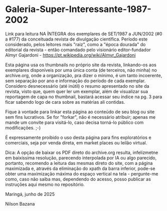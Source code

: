 # Galeria-Super-Interessante-1987-2002
Link para leitura NA ÍNTEGRA dos exemplares de SET/1987 a JUN/2002 (#0 a #177) da conceituada revista de divulgação científica.
Período este considerado, pelos leitores mais "raiz", como a "época dourada" do editorial da revista - então comandado pelo visionário
editor-fundador Almyr Gajardoni - https://pt.wikipedia.org/wiki/Almyr_Gajardoni

Esta página usa os thumbnails no próprio site da revista, linkando-os aos exemplares disponíveis por uma única conta (de terceiros, não minha)
no archive.org, onde a organização, pra dizer o mínimo, é um tanto incoerente, sem separação por ano e informação do período de cada exemplar.
Considero desnecessário (até inútil) o resumo apresentado no site da revista, visto que, quem quer ler um exemplar, além de visualizar sua 
reportagem de capa no thumbnail, bastará acessar seu índice na pg. 3 para ficar sabendo logo de cara sobre as matérias ali contidas.

Fique à vontade para linkar esta página ao conteúdo de seu blog ou site sem fins lucrativos. Se for "forkar", não é necessário atribuir; apenas 
me mande um convite para visitá-lo, caso decisa torná-lo público com modificações. ;-)

É expressamente proibido o uso desta página para fins exploratórios e comerciais, seja por venda direta, em market places ou leilão virtual.

Dica: A opção de baixar os PDF direto do archive.org resulta, infelizmetne em baixíssima resolução, parecendo interpolada por IA ou algo 
parecido, portanto, recomendo a leitura das mesmas direto do site, com a página maximizada e, através da eliminação do xpath da barra inferior,
pode-se obter uma maximização máxima do espaço vertical na tela - pergunte-me como, caso não saiba mas, dependendo do acesso, posso publicar as 
instruções aqui mesmo no repositório.

Maringá, junho de 2025

Nilson Bazana
